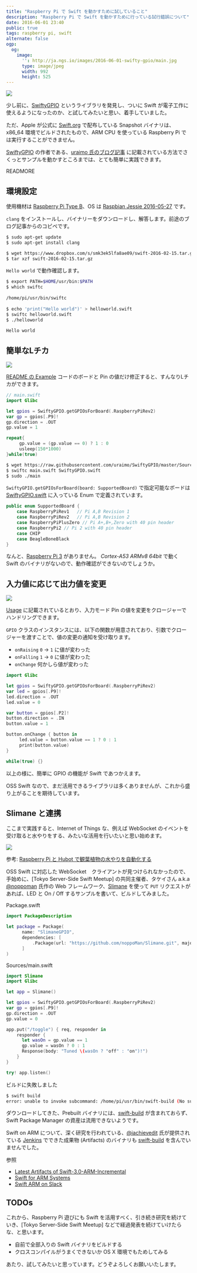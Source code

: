 ```yaml
---
title: "Raspberry Pi で Swift を動かすために試していること"
description: "Raspberry Pi で Swift を動かすために行っている試行錯誤について"
date: 2016-06-01 23:40
public: true
tags: raspberry pi, swift
alternate: false
ogp:
  og:
    image:
      '': http://ja.ngs.io/images/2016-06-01-swifty-gpio/main.jpg
      type: image/jpeg
      width: 992
      height: 525
---
```


![](2016-06-01-swifty-gpio/main.jpg)

少し前に、[SwiftyGPIO] というライブラリを発見し、ついに Swift が電子工作に使えるようになったのか、と試してみたいと思い、着手していました。

ただ、Apple が公式に [Swift.org] で配布している Snapshot バイナリは、x86_64 環境でビルドされたもので、ARM CPU を使っている Raspberry Pi では実行することができません。

[SwiftyGPIO] の作者である、[uraimo 氏のブログ記事] に記載されている方法でさくっとサンプルを動かすところまでは、とても簡単に実践できます。

READMORE

## 環境設定

使用機材は [Raspberry Pi Type B]、OS は [Raspbian Jessie 2016-05-27] です。

`clang` をインストールし、バイナリーをダウンロードし、解答します。前途のブログ記事からのコピペです。

```sh
$ sudo apt-get update
$ sudo apt-get install clang

$ wget https://www.dropbox.com/s/smk3ek5lfa8ae09/swift-2016-02-15.tar.gz
$ tar xzf swift-2016-02-15.tar.gz
```

`Hello world` で動作確認します。

```sh
$ export PATH=$HOME/usr/bin:$PATH
$ which swiftc
　
/home/pi/usr/bin/swiftc
　
$ echo 'print("Hello world")' > helloworld.swift
$ swiftc helloworld.swift
$ ./helloworld
　
Hello world
```

## 簡単なLチカ

![](2016-06-01-swifty-gpio/blink.gif)

[README の Example] コードのボードと Pin の値だけ修正すると、すんなりLチカができます。

```swift
// main.swift
import Glibc

let gpios = SwiftyGPIO.getGPIOsForBoard(.RaspberryPiRev2)
var gp = gpios[.P9]!
gp.direction = .OUT
gp.value = 1

repeat{
     gp.value = (gp.value == 0) ? 1 : 0
     usleep(150*1000)
}while(true)
```

```sh
$ wget https://raw.githubusercontent.com/uraimo/SwiftyGPIO/master/Sources/SwiftyGPIO.swift
$ swiftc main.swift SwiftyGPIO.swift
$ sudo ./main
```

`SwiftyGPIO.getGPIOsForBoard(board: SupportedBoard)` で指定可能なボードは [SwiftyGPIO.swift] に入っている Enum で定義されています。

```swift
public enum SupportedBoard {
    case RaspberryPiRev1   // Pi A,B Revision 1
    case RaspberryPiRev2   // Pi A,B Revision 2
    case RaspberryPiPlusZero // Pi A+,B+,Zero with 40 pin header
    case RaspberryPi2 // Pi 2 with 40 pin header
    case CHIP
    case BeagleBoneBlack
}
```

なんと、[Raspberry Pi 3] がありません。 _Cortex-A53 ARMv8 64bit_ で動く Swift のバイナリがないので、動作確認ができないのでしょうか。

## 入力値に応じて出力値を変更

![](2016-06-01-swifty-gpio/button.gif)

[Usage] に記載されているとおり、入力モード Pin の値を変更をクロージャーでハンドリングできます。

`GPIO` クラスのインスタンスには、以下の関数が用意されており、引数でクロージャーを渡すことで、値の変更の通知を受け取ります。

- `onRaising` `0` -> `1` に値が変わった
- `onFalling` `1` -> `0` に値が変わった
- `onChange` 何かしら値が変わった



```swift
import Glibc

let gpios = SwiftyGPIO.getGPIOsForBoard(.RaspberryPiRev2)
var led = gpios[.P9]!
led.direction = .OUT
led.value = 0

var button = gpios[.P2]!
button.direction = .IN
button.value = 1

button.onChange { button in
     led.value = button.value == 1 ? 0 : 1
     print(button.value)
}

while(true) {}
```

以上の様に、簡単に GPIO の機能が Swift であつかえます。

OSS Swift なので、まだ活用できるライブラリは多くありませんが、これから盛り上がることを期待しています。

## Slimane と連携

ここまで実践すると、Internet of Things な、例えば WebSocket のイベントを受け取ると水やりをする、みたいな活用を行いたいと思い始めます。

![](2014-08-02-watering-pi/1.jpg)

参考: [Raspberry Pi と Hubot で観葉植物の水やりを自動化する](/2014/08/02/watering-pi/)

OSS Swift に対応した WebSocket　クライアントが見つけられなかったので、手始めに、[Tokyo Server-Side Swift Meetup] の共同主催者、タケイさん a.k.a [@noppoman] 氏作の Web フレームワーク、[Slimane] を使って `PUT` リクエストがあれば、LED と On / Off するサンプルを書いて、ビルドしてみました。

Package.swift

```swift
import PackageDescription

let package = Package(
      name: "SlimaneGPIO",
      dependencies: [
          .Package(url: "https://github.com/noppoMan/Slimane.git", majorVersion: 0, minor: 4),
      ]
)
```

Sources/main.swift

```swift
import Slimane
import Glibc

let app = Slimane()

let gpios = SwiftyGPIO.getGPIOsForBoard(.RaspberryPiRev2)
var gp = gpios[.P9]!
gp.direction = .OUT
gp.value = 0

app.put("/toggle") { req, responder in
    responder {
      let wasOn = gp.value == 1
      gp.value = wasOn ? 0 : 1
      Response(body: "Tuned \(wasOn ? "off" : "on")!")
    }
}

try! app.listen()
```

ビルドに失敗しました

```sh
$ swift build
error: unable to invoke subcommand: /home/pi/usr/bin/swift-build (No such file or directory)
```

ダウンロードしてきた、Prebuilt バイナリには、[swift-build] が含まれておらず、Swift Package Manager の資産は流用できないようです。

Swift on ARM について、深く研究を行われている、[@iachievedit] 氏が提供されている [Jenkins] でできた成果物 (Artifacts) のバイナリも [swift-build] を含んでいませんでした。

参照

- [Latest Artifacts of Swift-3.0-ARM-Incremental](http://swift-arm.ddns.net/job/Swift-3.0-ARM-Incremental/lastSuccessfulBuild/artifact/)
- [Swift for ARM Systems](http://dev.iachieved.it/iachievedit/swift-for-arm-systems/)
- [Swift ARM on Slack](https://swift-arm.slack.com/)

## TODOs

これから、Raspberry Pi 遊びにも Swift を活用すべく、引き続き研究を続けていき、[Tokyo Server-Side Swift Meetup] などで経過発表を続けていけたらな、と思います。

- 自前で全部入りの Swift バイナリをビルドする
- クロスコンパイルがうまくできないか OS X 環境でもためしてみる

あたり、試してみたいと思っています。どうぞよろしくお願いいたします。

[SwiftyGPIO]: https://github.com/uraimo/SwiftyGPIO
[Swift.org]: https://swift.org/
[uraimo 氏のブログ記事]: https://www.uraimo.com/2016/03/10/swift-3-available-on-armv6-raspberry-1-zero/
[Raspberry Pi Type B]: http://www.amazon.co.jp/gp/product/B00CBWMXVE/ref=as_li_ss_tl?ie=UTF8&camp=247&creative=7399&creativeASIN=B00CBWMXVE&linkCode=as2&tag=ngsio-22
[Raspbian Jessie 2016-05-27]: https://www.raspberrypi.org/downloads/raspbian/
[SwiftyGPIO.swift]: https://github.com/uraimo/SwiftyGPIO/blob/master/Sources/SwiftyGPIO.swift
[Raspberry Pi 3]: http://www.amazon.co.jp/gp/product/B01CSFZ4JG/ref=as_li_ss_tl?ie=UTF8&camp=247&creative=7399&creativeASIN=B01CSFZ4JG&linkCode=as2&tag=ngsio-22
[README の Example]: https://github.com/uraimo/SwiftyGPIO#examples
[Usage]: https://github.com/uraimo/SwiftyGPIO#usage
[@noppoman]: https://github.com/noppoman
[Slimane]: https://github.com/noppoMan/Slimane
[swift-build]: https://github.com/apple/swift-llbuild
[swift-arm]: https://swift-arm.slack.com
[@iachievedit]: http://dev.iachieved.it/iachievedit/
[Jenkins]: http://swift-arm.ddns.net/
